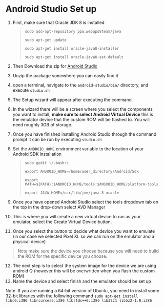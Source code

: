# Android Studio Set up

1. First, make sure that Oracle JDK 8 is installed
    >  `sudo add-apt-repository ppa:webupd8team/java`
    >
    > `sudo apt-get update`
    >
    > `sudo apt-get install oracle-java8-installer`
    >
    > `sudo apt-get install oracle-java8-set-default`

2. Then Download the zip for [Android Studio](https://developer.android.com/studio)
3. Unzip the package somewhere you can easily find it
4. open a terminal, navigate to the `android-studio/bin/` directory, and execute `studio.sh`
5. The Setup wizard will appear after executing the command
6. In the wizard there will be a screen where you select the components you want to install, **make sure to select Android Virtual Device** this is the emulator device that the custom ROM will be flashed to. You will need roughly 3GB of storage.
7. Once you have finished installing Android Studio through the command prompt it can be run by executing `studio.sh`
8. Set the `ANDROID_HOME` environment variable to the location of your Android SDK installation
    >`sudo gedit ~/.bashrc`
    >
    >`export ANDROID_HOME=/home/user_directory/Android/Sdk`
    >
    >`export PATH=${PATH}:$ANDROID_HOME/tools:$ANDROID_HOME/platform-tools`
    >
    >`export JAVA_HOME=/usr/lib/jvm/java-8-oracle`
9. Once you have opened Android Studio select the tools dropdown tab on the top in the drop-down select AVD Manager
10. This is where you will create a new virtual device to run as your emulator, select the Create Virtual Device button.
11. Once you select the button to decide what device you want to emulate (in our case we selected Pixel XL so we can run on the emulator and a physical device)
> Note make sure the device you choose because you will need to build the ROM for the specific device you choose.
12. The next step is to select the system image for the device we are using android Q (however this will be overwritten when you flash the custom ROM)
13. Name the device and select finish and the emulator should be set up

Note: If you are running a 64-bit version of Ubuntu, you need to install some 32-bit libraries with the following command
    `sudo apt-get install libc6:i386 libncurses5:i386 libstdc++6:i386 lib32z1 libbz2-1.0:i386`
